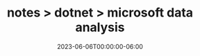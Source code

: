 ---
title: "notes > dotnet > microsoft data analysis"
date: "2023-06-06T00:00:00-06:00"
draft: false
---